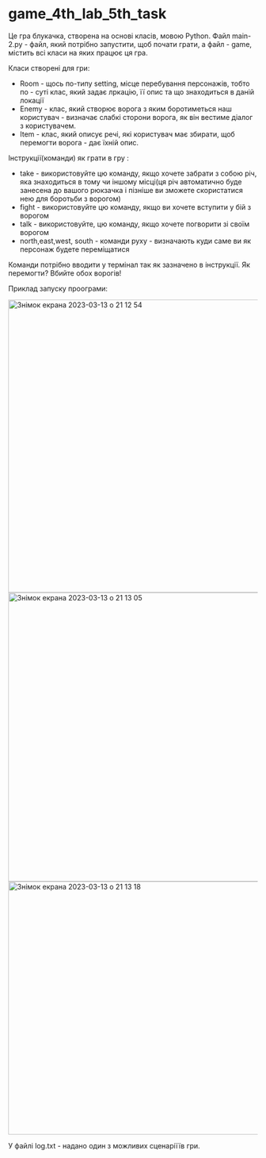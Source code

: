 # game_4th_lab_5th_task
Це гра блукачка, створена на основі класів, мовою Python. 
Файл main-2.py - файл, який потрібно запустити, щоб почати грати, а файл - game, містить всі класи на яких працює ця гра.

Класи створені для гри:
 -  Room - щось по-типу setting, місце перебування персонажів, тобто по - суті клас, який задає лркацію, її опис та що знаходиться в даній локації
 - Enemy -  клас, який створює ворога з яким боротиметься наш користувач - визначає слабкі сторони ворога, як він вестиме діалог з користувачем.
 - Item - клас, який описує речі, які користувач має збирати, щоб перемогти ворога - дає їхній опис.

Інструкції(команди) як грати в гру :
 -  take - використовуйте цю команду, якщо хочете забрати з собою річ, яка знаходиться в тому чи іншому місці(ця річ автоматично буде занесена до вашого рюкзачка і пізніше ви зможете скористатися нею для боротьби з ворогом)
 -  fight - використовуйте цю команду, якщо ви хочете вступити у бій з ворогом
 -  talk  - використовуйте, цю команду, якщо хочете погворити зі своїм ворогом
 - north,east,west, south  - команди руху - визначають куди саме ви як персонаж будете переміщатися

Команди потрібно вводити у термінал так як зазначено в інструкції. Як перемогти? Вбийте обох ворогів!

Приклад запуску проограми: 

<img width="590" alt="Знімок екрана 2023-03-13 о 21 12 54" src="https://user-images.githubusercontent.com/116552632/224963261-9493c148-c8e9-4a49-83c3-5652d945284b.png">

<img width="582" alt="Знімок екрана 2023-03-13 о 21 13 05" src="https://user-images.githubusercontent.com/116552632/224963638-41c7ccb7-bbe0-463b-811a-699e7ee0e947.png">

<img width="510" alt="Знімок екрана 2023-03-13 о 21 13 18" src="https://user-images.githubusercontent.com/116552632/224963933-d1a9b5c1-8c00-4227-8d37-bd8d9ec1aab4.png">

У файлі log.txt - надано один з можливих сценаріїїв гри.
